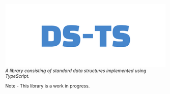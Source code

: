 ![DS-TS](./public/ds-ts-cover.png)
_A library consisting of standard data structures implemented using TypeScript._

Note - This library is a work in progress.
